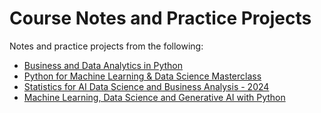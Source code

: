 # Course Notes and Practice Projects

Notes and practice projects from the following:
* [Business and Data Analytics in Python](https://www.udemy.com/course/business-analytics-in-python-mastering-data-driven-insights)
* [Python for Machine Learning & Data Science Masterclass](https://www.udemy.com/course/python-for-machine-learning-data-science-masterclass)
* [Statistics for AI Data Science and Business Analysis - 2024](https://www.udemy.com/course/statistics-probability-for-data-science)
* [Machine Learning, Data Science and Generative AI with Python](https://www.udemy.com/course/data-science-and-machine-learning-with-python-hands-on)